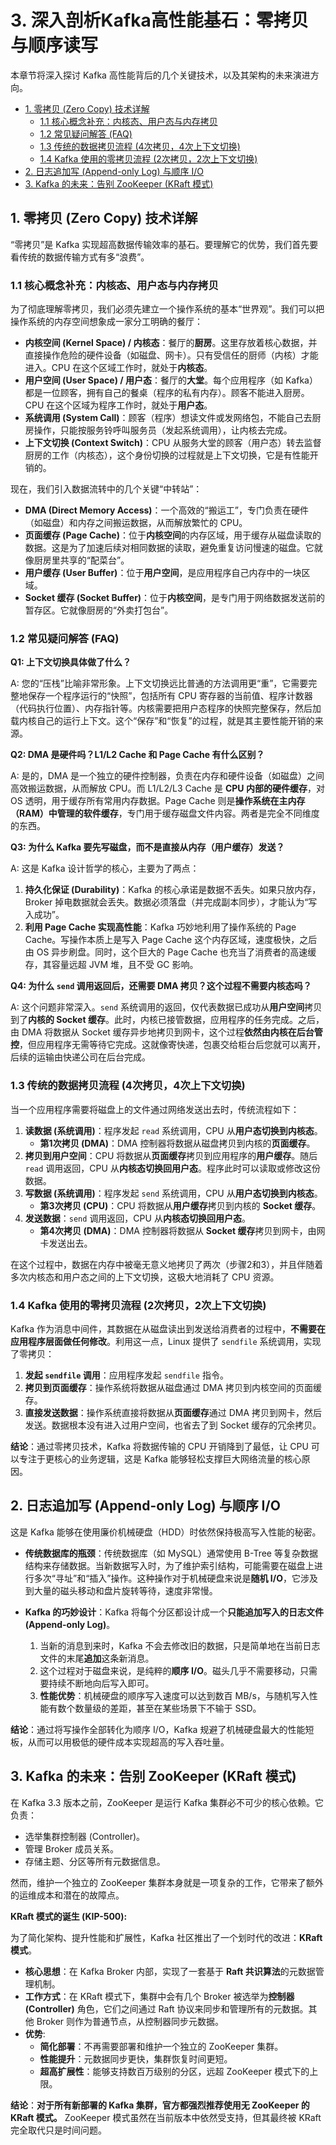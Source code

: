 # 3. 深入剖析Kafka高性能基石：零拷贝与顺序读写

本章节将深入探讨 Kafka 高性能背后的几个关键技术，以及其架构的未来演进方向。

<!-- TOC -->

- [1. 零拷贝 (Zero Copy) 技术详解](#1-零拷贝-zero-copy-技术详解)
  - [1.1 核心概念补充：内核态、用户态与内存拷贝](#11-核心概念补充内核态用户态与内存拷贝)
  - [1.2 常见疑问解答 (FAQ)](#12-常见疑问解答-faq)
  - [1.3 传统的数据拷贝流程 (4次拷贝，4次上下文切换)](#13-传统的数据拷贝流程-4次拷贝4次上下文切换)
  - [1.4 Kafka 使用的零拷贝流程 (2次拷贝，2次上下文切换)](#14-kafka-使用的零拷贝流程-2次拷贝2次上下文切换)
- [2. 日志追加写 (Append-only Log) 与顺序 I/O](#2-日志追加写-append-only-log-与顺序-io)
- [3. Kafka 的未来：告别 ZooKeeper (KRaft 模式)](#3-kafka-的未来告别-zookeeper-kraft-模式)

<!-- /TOC -->

## 1. 零拷贝 (Zero Copy) 技术详解

“零拷贝”是 Kafka 实现超高数据传输效率的基石。要理解它的优势，我们首先要看传统的数据传输方式有多“浪费”。

### 1.1 核心概念补充：内核态、用户态与内存拷贝

为了彻底理解零拷贝，我们必须先建立一个操作系统的基本“世界观”。我们可以把操作系统的内存空间想象成一家分工明确的餐厅：

-   **内核空间 (Kernel Space) / 内核态**：餐厅的**厨房**。这里存放着核心数据，并直接操作危险的硬件设备（如磁盘、网卡）。只有受信任的厨师（内核）才能进入。CPU 在这个区域工作时，就处于**内核态**。
-   **用户空间 (User Space) / 用户态**：餐厅的**大堂**。每个应用程序（如 Kafka）都是一位顾客，拥有自己的餐桌（程序的私有内存）。顾客不能进入厨房。CPU 在这个区域为程序工作时，就处于**用户态**。
-   **系统调用 (System Call)**：顾客（程序）想读文件或发网络包，不能自己去厨房操作，只能按服务铃呼叫服务员（发起系统调用），让内核去完成。
-   **上下文切换 (Context Switch)**：CPU 从服务大堂的顾客（用户态）转去监督厨房的工作（内核态），这个身份切换的过程就是上下文切换，它是有性能开销的。

现在，我们引入数据流转中的几个关键“中转站”：

-   **DMA (Direct Memory Access)**：一个高效的“搬运工”，专门负责在硬件（如磁盘）和内存之间搬运数据，从而解放繁忙的 CPU。
-   **页面缓存 (Page Cache)**：位于**内核空间**的内存区域，用于缓存从磁盘读取的数据。这是为了加速后续对相同数据的读取，避免重复访问慢速的磁盘。它就像厨房里共享的“配菜台”。
-   **用户缓存 (User Buffer)**：位于**用户空间**，是应用程序自己内存中的一块区域。
-   **Socket 缓存 (Socket Buffer)**：位于**内核空间**，是专门用于网络数据发送前的暂存区。它就像厨房的“外卖打包台”。

### 1.2 常见疑问解答 (FAQ)

**Q1: 上下文切换具体做了什么？**

A: 您的“压栈”比喻非常形象。上下文切换远比普通的方法调用更“重”，它需要完整地保存一个程序运行的“快照”，包括所有 CPU 寄存器的当前值、程序计数器（代码执行位置）、内存指针等。内核需要把用户态程序的快照完整保存，然后加载内核自己的运行上下文。这个“保存”和“恢复”的过程，就是其主要性能开销的来源。

**Q2: DMA 是硬件吗？L1/L2 Cache 和 Page Cache 有什么区别？**

A: 是的，DMA 是一个独立的硬件控制器，负责在内存和硬件设备（如磁盘）之间高效搬运数据，从而解放 CPU。而 L1/L2/L3 Cache 是 **CPU 内部的硬件缓存**，对 OS 透明，用于缓存所有常用内存数据。Page Cache 则是**操作系统在主内存（RAM）中管理的软件缓存**，专门用于缓存磁盘文件内容。两者是完全不同维度的东西。

**Q3: 为什么 Kafka 要先写磁盘，而不是直接从内存（用户缓存）发送？**

A: 这是 Kafka 设计哲学的核心，主要为了两点：
1.  **持久化保证 (Durability)**：Kafka 的核心承诺是数据不丢失。如果只放内存，Broker 掉电数据就会丢失。数据必须落盘（并完成副本同步），才能认为“写入成功”。
2.  **利用 Page Cache 实现高性能**：Kafka 巧妙地利用了操作系统的 Page Cache。写操作本质上是写入 Page Cache 这个内存区域，速度极快，之后由 OS 异步刷盘。同时，这个巨大的 Page Cache 也充当了消费者的高速缓存，其容量远超 JVM 堆，且不受 GC 影响。

**Q4: 为什么 `send` 调用返回后，还需要 DMA 拷贝？这个过程不需要内核态吗？**

A: 这个问题非常深入。`send` 系统调用的返回，仅代表数据已成功从**用户空间**拷贝到了**内核的 Socket 缓存**。此时，内核已接管数据，应用程序的任务完成。之后，由 DMA 将数据从 Socket 缓存异步地拷贝到网卡，这个过程**依然由内核在后台管控**，但应用程序无需等待它完成。这就像寄快递，包裹交给柜台后您就可以离开，后续的运输由快递公司在后台完成。

### 1.3 传统的数据拷贝流程 (4次拷贝，4次上下文切换)

当一个应用程序需要将磁盘上的文件通过网络发送出去时，传统流程如下：
1.  **读数据 (系统调用)**：程序发起 `read` 系统调用，CPU 从**用户态切换到内核态**。
    -   **第1次拷贝 (DMA)**：DMA 控制器将数据从磁盘拷贝到内核的**页面缓存**。
2.  **拷贝到用户空间**：CPU 将数据从**页面缓存**拷贝到应用程序的**用户缓存**。随后 `read` 调用返回，CPU 从**内核态切换回用户态**。程序此时可以读取或修改这份数据。
3.  **写数据 (系统调用)**：程序发起 `send` 系统调用，CPU 从**用户态切换到内核态**。
    -   **第3次拷贝 (CPU)**：CPU 将数据从**用户缓存**拷贝到内核的 **Socket 缓存**。
4.  **发送数据**：`send` 调用返回，CPU 从**内核态切换回用户态**。
    -   **第4次拷贝 (DMA)**：DMA 控制器将数据从 **Socket 缓存**拷贝到网卡，由网卡发送出去。

在这个过程中，数据在内存中被毫无意义地拷贝了两次（步骤2和3），并且伴随着多次内核态和用户态之间的上下文切换，这极大地消耗了 CPU 资源。

### 1.4 Kafka 使用的零拷贝流程 (2次拷贝，2次上下文切换)

Kafka 作为消息中间件，其数据在从磁盘读出到发送给消费者的过程中，**不需要在应用程序层面做任何修改**。利用这一点，Linux 提供了 `sendfile` 系统调用，实现了零拷贝：
1.  **发起 `sendfile` 调用**：应用程序发起 `sendfile` 指令。
2.  **拷贝到页面缓存**：操作系统将数据从磁盘通过 DMA 拷贝到内核空间的页面缓存。
3.  **直接发送数据**：操作系统直接将数据从**页面缓存**通过 DMA 拷贝到网卡，然后发送。数据根本没有进入过用户空间，也省去了到 Socket 缓存的冗余拷贝。

**结论**：通过零拷贝技术，Kafka 将数据传输的 CPU 开销降到了最低，让 CPU 可以专注于更核心的业务逻辑，这是 Kafka 能够轻松支撑巨大网络流量的核心原因。

## 2. 日志追加写 (Append-only Log) 与顺序 I/O

这是 Kafka 能够在使用廉价机械硬盘（HDD）时依然保持极高写入性能的秘密。

-   **传统数据库的瓶颈**：传统数据库（如 MySQL）通常使用 B-Tree 等复杂数据结构来存储数据。当新数据写入时，为了维护索引结构，可能需要在磁盘上进行多次“寻址”和“插入”操作。这种操作对于机械硬盘来说是**随机 I/O**，它涉及到大量的磁头移动和盘片旋转等待，速度非常慢。

-   **Kafka 的巧妙设计**：Kafka 将每个分区都设计成一个**只能追加写入的日志文件 (Append-only Log)**。
    1.  当新的消息到来时，Kafka 不会去修改旧的数据，只是简单地在当前日志文件的末尾**追加**这条新消息。
    2.  这个过程对于磁盘来说，是纯粹的**顺序 I/O**。磁头几乎不需要移动，只需要持续不断地向后写入即可。
    3.  **性能优势**：机械硬盘的顺序写入速度可以达到数百 MB/s，与随机写入性能有数个数量级的差距，甚至在某些场景下不输于 SSD。

**结论**：通过将写操作全部转化为顺序 I/O，Kafka 规避了机械硬盘最大的性能短板，从而可以用极低的硬件成本实现超高的写入吞吐量。

## 3. Kafka 的未来：告别 ZooKeeper (KRaft 模式)

在 Kafka 3.3 版本之前，ZooKeeper 是运行 Kafka 集群必不可少的核心依赖。它负责：
-   选举集群控制器 (Controller)。
-   管理 Broker 成员关系。
-   存储主题、分区等所有元数据信息。

然而，维护一个独立的 ZooKeeper 集群本身就是一项复杂的工作，它带来了额外的运维成本和潜在的故障点。

**KRaft 模式的诞生 (KIP-500):**

为了简化架构、提升性能和扩展性，Kafka 社区推出了一个划时代的改进：**KRaft 模式**。

-   **核心思想**：在 Kafka Broker 内部，实现了一套基于 **Raft 共识算法**的元数据管理机制。
-   **工作方式**：在 KRaft 模式下，集群中会有几个 Broker 被选举为**控制器 (Controller)** 角色，它们之间通过 Raft 协议来同步和管理所有的元数据。其他 Broker 则作为普通节点，从控制器同步元数据。
-   **优势**:
    -   **简化部署**：不再需要部署和维护一个独立的 ZooKeeper 集群。
    -   **性能提升**：元数据同步更快，集群恢复时间更短。
    -   **超高扩展性**：能够支持数百万级别的分区，远超 ZooKeeper 模式下的上限。

**结论**：**对于所有新部署的 Kafka 集群，官方都强烈推荐使用无 ZooKeeper 的 KRaft 模式。** ZooKeeper 模式虽然在当前版本中依然受支持，但其最终被 KRaft 完全取代只是时间问题。
